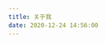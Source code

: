 ```yaml
---
title: 关于我
date: 2020-12-24 14:56:00
---
```


<script>
  function openUrl(url) {
    // console.log(url)
    window.open(url, '_blank')
  }
</script>

<div id="head" class="head lazy lazy-hide">
  <img id="avatar" src="/image/about/avatar.png" alt="avatar" class="avatar">
  <div class="nick">Shiroha</div>
</div>

<div id="hello" class="lazy lazy-hide" style="text-align: center; font-size: 30px; font-weight: 900;">
  欢迎光临，荣幸之至
</div>

<div id="tag" class="card lazy lazy-hide">
  <div class="title">
    我的标签
  </div>
  <div class="answer-box">
    <div><i class="iconfont icon-code"></i>程序猿</div>
    <div>后端工程师</div>
    <div>会一点前端</div>
    <div>unity 退役工程师</div>
    <div>ACM 退役选手</div>
    <div>Geek</div>
    <div>熟练使用 C++</div>
    <div>Java 工程师</div>
    <div>学生</div>
    <div>上班ing</div>
    <div>Alibaba</div>
    <div><i class="iconfont icon-taobao-fill"></i>大淘宝技术部</div>
    <div>六级没过</div>
    <div>kEy厨</div>
    <div>Galgame 玩家</div>
    <div>兜厨</div>
    <div>珂学家</div>
    <div>岛学家</div>
    <div>罚学家</div>
    <div>星际争霸II 菜鸡玩家</div>
    <div>也不是不可以女装</div>
  </div>
</div>

<div id="project" class="card lazy lazy-hide">
  <div class="title">
    我的项目
  </div>
  <div class="answer-box">
    <div class="answer-detail-box">
      <div class="answer-detail-top">
        <img src="https://github.com/Hukeqing/lightless/blob/master/Assets/Sprites/logo.jpg?raw=true" alt="cc-logo">
        Lightless
      </div>
      <div class="answer-detail-bottom">
        一个使用 Unity 开发的游戏，使用了一些非常好看的 shader
        <div class="icon-box">
            <i class="iconfont icon-code" onclick="openUrl('https://github.com/Hukeqing/lightless')"></i>
        </div>
      </div>
    </div>
    <div class="answer-detail-box">
      <div class="answer-detail-top">
        <img src="https://raw.githubusercontent.com/Hukeqing/codeforces-client/master/public/favicon.ico" alt="cc-logo">
        Codeforces Client
      </div>
      <div class="answer-detail-bottom">
        一个基于 nodejs 和 electron 实现的 Codeforces 客户端，能够提升访问 Codeforces 的速度并且提供一定的额外服务支持
        <div class="icon-box">
            <i class="iconfont icon-copyright"></i>
            <span>GPLv3</span>
            <i class="iconfont icon-code" onclick="openUrl('https://github.com/Hukeqing/codeforces-client')"></i>
        </div>
      </div>
    </div>
    <div class="answer-detail-box">
      <div class="answer-detail-top">
        <img src="https://github.com/ZJGSU-TTCM/mevcl/raw/master/public/favicon.png?raw=true" alt="mevcl-logo">
        Mevcl
      </div>
      <div class="answer-detail-bottom">
        一个高效的，极简主义的 UI 框架，适合用于 Vue(2.0)
        <div class="icon-box">
          <i class="iconfont icon-copyright"></i>
          <span>MIT</span>
          <i class="iconfont icon-code" onclick="openUrl('https://github.com/PortableOJ/mevcl')"></i>
          <i class="iconfont icon-link-fill" onclick="openUrl('https://www.npmjs.com/package/mevcl')"></i>
        </div>
      </div>
    </div>
    <div class="answer-detail-box">
      <div class="answer-detail-top">
        <img src="https://github.com/PortableOJ/portable-docs/raw/master/img/favicon.png?raw=true" alt="portable-logo">
        Portable Online Judge
      </div>
      <div class="answer-detail-bottom">
        一个高性能、分布式、易部署的开源 Online Judge 系统，正在努力迭代中
        <div class="icon-box">
          <i class="iconfont icon-copyright"></i>
          <span>GPLv3</span>
          <i class="iconfont icon-code" onclick="openUrl('https://github.com/PortableOJ/portable-server')"></i>
        </div>
      </div>
    </div>
  </div>
</div>

<div id="contactMe" class="card lazy lazy-hide">
  <div class="title">
    联系我
  </div>
  <div class="answer-box">
    <div onclick="openUrl('https://github.com/Hukeqing')">
      <img class="link-avatar" src="https://avatars.githubusercontent.com/u/47495915" srcset="https://avatars.githubusercontent.com/u/47495915" alt="GithubAvatar">
      <i class="iconfont icon-github-fill"></i>
      GitHub
    </div>
    <div onclick="openUrl('https://twitter.com/realMauve')">
      <img class="link-avatar" src="https://pbs.twimg.com/profile_images/1166876800141578240/HSx1ZQoR_400x400.jpg" srcset="https://pbs.twimg.com/profile_images/1166876800141578240/HSx1ZQoR_400x400.jpg" alt="TwitterAvatar">
      <i class="iconfont icon-twitter-fill"></i>
      Twitter
    </div>
    <div onclick="openUrl('https://t.me/ShiroNaruse')">
      <img class="link-avatar" src="/image/about/telegram.jpg" alt="TelegramAvatar">
      <i class="iconfont icon-telegram-fill"></i>
      Telegram
    </div>
    <div onclick="openUrl('https://codeforces.com/profile/KamiyamaShiki')">
      <img class="link-avatar" src="https://userpic.codeforces.org/864576/title/425eb0f25a79727d.jpg" alt="CodeforcesAvatar">
      <i class="iconfont icon-codeforces"></i>
      Codeforces
    </div>
    <div onclick="openUrl('https://codeforces.com/profile/ShirohaIsMyWife')">
      <img class="link-avatar" src="https://userpic.codeforces.org/1511630/title/fb2d8d392b542132.jpg" alt="CodeforcesAvatar">
      <i class="iconfont icon-codeforces"></i>
      Codeforces
    </div>
    <div onclick="openUrl('https://steamcommunity.com/profiles/76561198428368750/')">
      <img class="link-avatar" src="https://avatars.cloudflare.steamstatic.com/bf589a8c1c3592a4dceee6e42bbc631211219a00_full.jpg">
      <i class="iconfont icon-steam"></i>
      Steam
    </div>
    <div onclick="openUrl('mailto:keqing.hu@icloud.com')">
      <img class="link-avatar" src="/image/about/avatar.png" alt="avatar">
      <i class="iconfont icon-mail"></i>
      keqing.hu@icloud.com
    </div>
  </div>
</div>

<style>
  .head {
    top: -150px;
    position: relative;
    width: 100%;
    height: 250px;
    text-align: center;
  }

  .avatar {
    position: relative;
    width: 200px;
    height: 200px;
    border-radius: 100px;
  }

  .link-avatar {
    width: 50px;
    height: 50px;
    border-radius: 100px;
  }

  .nick {
    font-weight: 900;
    font-size: 40px;
  }

  .card {
    box-shadow: 0 5px 11px 0 rgb(0 0 0 / 18%), 0 4px 15px 0 rgb(0 0 0 / 15%);
    border-radius: 30px;
    background: rgba(0, 0, 0, 0);
    margin-top: 20px;
    padding: 30px 30px 30px 30px;
    position: relative;
  }

  .lazy {
    transition: 1s
  }

  .lazy-hide {
    opacity: 0;
    transform: translate(0px, 100px);
  }

  .lazy-show {
    opacity: 1;
  }

  .title {
    font-weight: 800;
    font-size: 20px;
    text-align: center;
  }

  .answer-box {
    display: block;
    text-align: center;
    margin-top: 20px;
  }

  .answer-box > div {
    display: inline-block;
    margin: 5px 10px 5px 10px;
    padding: 2px 30px 2px 30px;
    border: 4px solid;
    font-weight: 600;
    /* background: none; */
    text-align: center;
    justify-content: center;
    cursor: pointer;
    /* max-height: 100px; */
    position: relative;
  }

  .answer-img {
    box-shadow: 0 5px 11px 0 rgb(0 0 0 / 18%), 0 4px 15px 0 rgb(0 0 0 / 15%);
    border-radius: 0.25rem;
  }

  .answer-box > div::before,
  .answer-box > div::after {
    content: "";
    position: absolute;
    width: 14px;
    height: 4px;
    background: var(--board-bg-color);
    transform: skewX(50deg);
    transition: .5s;
    ease;
  }

  .answer-box > div::before {
    top: -4px;
    left: 10%
  }

  .answer-box > div::after {
    bottom: -4px;
    right: 10%
  }

  .answer-box > div:hover::before {
    left: 80%;
  }

  .answer-box > div:hover::after {
    right: 80%;
  }

  .answer-detail-box {
    position: relative;
    height: 250px;
    top: 0;
    transition: 0.5s ease all;
    background-color: var(--board-bg-color);
  }

  .answer-detail-top {
    height: 250px;
    width: 200px;
  }

  .answer-detail-top > img {
    width: 200px;
    height: 200px;
  }

  .answer-detail-bottom {
    position: absolute;
    min-height: 0;
    height: 0;
    max-height: 0;
    width: 260px;
    top: 250px;
    left: 0px;
    padding: 0;
    overflow: hidden;
    background-color: var(--board-bg-color);
    box-shadow: 0 8px 16px rgba(0, 0, 0, .24), 0 0 24px rgba(0, 0, 0, .08);
    transition: 0.5s ease min-height, 0.5s ease max-height;
    z-index: 1024;
    cursor: default;
  }

  .answer-detail-box:hover {
    top: -150px;
    z-index: 1024;
  }

  .answer-detail-box:hover > .answer-detail-bottom {
    min-height: 150px;
    height: auto;
    max-height: 600px;
    padding: 15px 10px;
  }

  .icon-box {
    display: flex;
    place-items: center;
    margin: 30px 10px 10px 10px;
    gap: 10px;
  }

  .icon-box > i {
    cursor: pointer;
  }
</style>

<script>
  function throttle(fn, delay, atleast) {
    var timeout = null, startTime = new Date()
    return function() {
      var curTime = new Date()
      clearTimeout(timeout)
      if (curTime - startTime >= atleast) {
        fn()
        startTime = curTime
      } else {
        timeout = setTimeout(fn, delay)
      }
    }
  }

  function lazyload() {
    let cardList = document.getElementsByClassName('lazy')
    let n = 0;
    return function() {
      for (var i = n; i < cardList.length; i++) {
        if (cardList[i].getBoundingClientRect().top + 100 < document.documentElement.clientHeight) {
          cardList[i].className = cardList[i].className.replace('lazy-hide', 'lazy-show')
          n = n + 1
          return
        }
      }
    }
  }
  var loadImages = lazyload();
  loadImages(); //初始化首页的页面图片
  window.addEventListener('scroll', throttle(loadImages, 50, 50), false);
</script>
